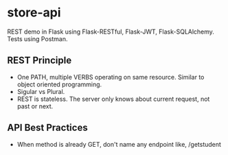 # store-api

REST demo in Flask using Flask-RESTful, Flask-JWT, Flask-SQLAlchemy. Tests using Postman.

## REST Principle

 * One PATH, multiple VERBS operating on same resource. Similar to object oriented programming.
 * Sigular vs Plural.
 * REST is stateless. The server only knows about current request, not past or next.

## API Best Practices

 * When method is already GET, don't name any endpoint like, /getstudent
